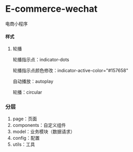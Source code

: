 # E-commerce-wechat
电商小程序

#### 样式
1. 轮播

   轮播指示点：indicator-dots

   轮播指示点颜色修改：indicator-active-color="#157658"

   自动播放：autoplay

   轮播：circular



### 分层

1. page：页面
2. components：自定义组件
3. model：业务模块（数据请求）
4. config：配置
5. utils：工具
